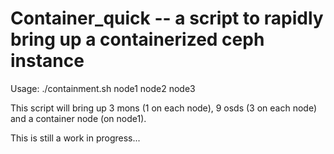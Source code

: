 # Container_quick -- a script to rapidly bring up a containerized ceph instance

Usage: ./containment.sh node1 node2 node3

This script will bring up 3 mons (1 on each node), 9 osds (3 on each node) and a container node (on node1).

This is still a work in progress...
